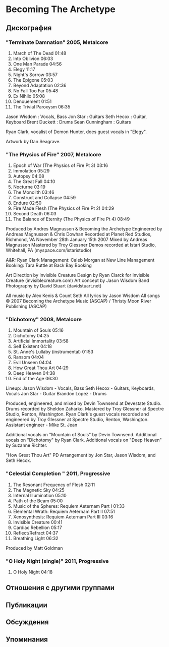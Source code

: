 # Becoming The Archetype



## Дискография

### "Terminate Damnation" 2005, Metalcore

1. March of The Dead 01:48  
2. Into Oblivion 06:03 
3. One Man Parade 04:56  
4. Elegy 11:17  
5. Night's Sorrow 03:57  
6. The Epigone 05:03 
7. Beyond Adaptation 02:36  
8. No Fall Too Far 05:48 
9. Ex Nihilo 05:08  
10. Denouement 01:51  
11. The Trivial Paroxysm 06:35 



Jason Wisdom : Vocals, Bass
Jon Star : Guitars
Seth Hecox : Guitar, Keyboard
Brent Duckett : Drums
Sean Cunningham : Guitars

Ryan Clark, vocalist of Demon Hunter, does guest vocals in "Elegy".

Artwork by Dan Seagrave. 

### "The Physics of Fire" 2007, Metalcore

1. Epoch of War (The Physics of Fire Pt 3) 03:16 
2. Immolation 05:29  
3. Autopsy 04:08 
4. The Great Fall 04:10  
5. Nocturne 03:19
6. The Monolith 03:46
7. Construct and Collapse 04:59 
8. Endure 02:50  
9. Fire Made Flesh (The Physics of Fire Pt 2) 04:29  
10. Second Death 06:03 
11. The Balance of Eternity (The Physics of Fire Pt 4) 08:49 



Produced by Andres Magnusson & Becoming the Archetype
Engineered by Andreas Magnusson & Chris Dowhan
Recorded at Planet Red Studios, Richmond, VA
November 28th January 15th 2007
Mixed by Andreas Magnusson 
Mastered by Troy Glessner
Demos recorded at Istari Studio, Whitehall, PA
(myspace.com/istaristudio)

A&R: Ryan Clark
Management: Caleb Morgan at New Line Management
Booking: Tara Ruttle at Back Bay Booking

Art Direction by Invisible Creature
Design by Ryan Clarck for Invisible Creature
(invisiblecreature.com)
Art concept by Jason Wisdom
Band Photography by David Stuart
(davidstuart.net)

All music by Alex Kenis & Count Seth
All lyrics by Jason Wisdom
All songs © 2007 Becoming the Archetype Music
(ASCAP) / Thristy Moon River Publishing (ASCAP)


### "Dichotomy" 2008, Metalcore

1. Mountain of Souls 05:16
2. Dichotomy 04:25  
3. Artificial Immortality 03:58  
4. Self Existent 04:18 
5. St. Anne's Lullaby (instrumental) 01:53  
6. Ransom 04:04 
7. Evil Unseen 04:04  
8. How Great Thou Art 04:29 
9. Deep Heaven 04:38  
10. End of the Age 06:30 


Lineup:
Jason Wisdom - Vocals, Bass
Seth Hecox - Guitars, Keyboards, Vocals
Jon Star - Guitar
Brandon Lopez - Drums

Produced, engineered, and mixed by Devin Townsend at Devestate Studio.
Drums recorded by Sheldon Zaharko.
Mastered by Troy Glessner at Spectre Studio, Renton, Washington.
Ryan Clark's guest vocals recorded and engineered by Troy Glessner at Spectre
Studio, Renton, Washington.
Assistant engineer - Mike St. Jean

Additional vocals on "Mountain of Souls" by Devin Townsend.
Additional vocals on "Dichotomy" by Ryan Clark.
Additional vocals on "Deep Heaven" by Suzanne Richter.

"How Great Thou Art" PD Arrangement by Jon Star, Jason Wisdom, and Seth Hecox.



### "Celestial Completion " 2011, Progressive

1. The Resonant Frequency of Flesh 02:11
2. The Magnetic Sky 04:25 
3. Internal Illumination 05:10  
4. Path of the Beam 05:00  
5. Music of the Spheres: Requiem Aeternam Part I 01:33  
6. Elemental Wrath: Requiem Aeternam Part II 07:51 
7. Xenosynthesis: Requiem Aeternam Part III 03:16 
8. Invisible Creature 00:41  
9. Cardiac Rebellion 05:17
10. Reflect/Refract 04:37 
11. Breathing Light 06:32 


Produced by Matt Goldman 

### "O Holy Night (single)" 2011, Progressive

1. O Holy Night 04:18


## Отношения с другими группами


## Публикации


## Обсуждения


## Упоминания


